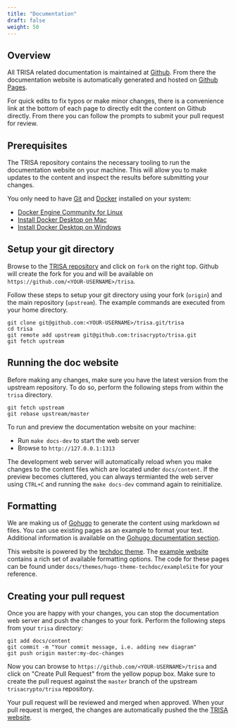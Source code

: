 ```yaml
---
title: "Documentation"
draft: false
weight: 50
---
```


## Overview

All TRISA related documentation is maintained at [Github](https://github.com/trisacrypto/trisa/tree/master/docs).
From there the documentation website is automatically generated and hosted on [Github Pages](https://trisacrypto.github.io/).

For quick edits to fix typos or make minor changes, there is a convenience link at the bottom of each page to directly
edit the content on Github directly. From there you can follow the prompts to submit your pull request for review.

## Prerequisites

The TRISA repository contains the necessary tooling to run the documentation website on your machine. This will allow
you to make updates to the content and inspect the results before submitting your changes. 

You only need to have [Git](https://git-scm.com/) and [Docker](https://docs.docker.com/) installed on your system:

* [Docker Engine Community for Linux](https://docs.docker.com/install/)
* [Install Docker Desktop on Mac](https://docs.docker.com/docker-for-mac/install/)
* [Install Docker Desktop on Windows](https://docs.docker.com/docker-for-windows/install/)

## Setup your git directory

Browse to the [TRISA repository](https://github.com/trisacrypto/trisa) and click on `fork` on the right top. Github
will create the fork for you and will be available on `https://github.com/<YOUR-USERNAME>/trisa`.

Follow these steps to setup your git directory using your fork (`origin`) and the main repository (`upstream`). The
example commands are executed from your home directory.

```
git clone git@github.com:<YOUR-USERNAME>/trisa.git/trisa
cd trisa
git remote add upstream git@github.com:trisacrypto/trisa.git
git fetch upstream
```

## Running the doc website

Before making any changes, make sure you have the latest version from the upstream repository. To do so,
perform the following steps from within the `trisa` directory.

```
git fetch upstream
git rebase upstream/master
```

To run and preview the documentation website on your machine:

* Run `make docs-dev` to start the web server
* Browse to `http://127.0.0.1:1313`

The development web server will automatically reload when you make changes to the content files which are
located under `docs/content`. If the preview becomes cluttered, you can always termianted the web server
using `CTRL+C` and running the `make docs-dev` command again to reinitialize.


## Formatting

We are making us of [Gohugo](https://gohugo.io/) to generate the content using markdown `md` files. You can
use existing pages as an example to format your text. Additional information is available on the
[Gohugo documentation section](https://gohugo.io/content-management/).

This website is powered by the [techdoc theme](https://themes.gohugo.io/hugo-theme-techdoc/). The
[example website](https://themes.gohugo.io//theme/hugo-theme-techdoc/sample/build-in-shortcodes/) contains
a rich set of available formatting options. The code for these pages can be found under
`docs/themes/hugo-theme-techdoc/exampleSite` for your reference.  

## Creating your pull request

Once you are happy with your changes, you can stop the documentation web server and push the changes to
your fork. Perform the following steps from your `trisa` directory:

```
git add docs/content
git commit -m "Your commit message, i.e. adding new diagram"
git push origin master:my-doc-changes
```

Now you can browse to `https://github.com/<YOUR-USERNAME>/trisa` and click on "Create Pull Request" from
the yellow popup box. Make sure to create the pull request against the `master` branch of the upstream
`trisacrypto/trisa` repository.

Your pull request will be reviewed and merged when approved. When your pull request is merged, the changes
are automatically pushed the the [TRISA website](https://trisacrypto.github.io/).